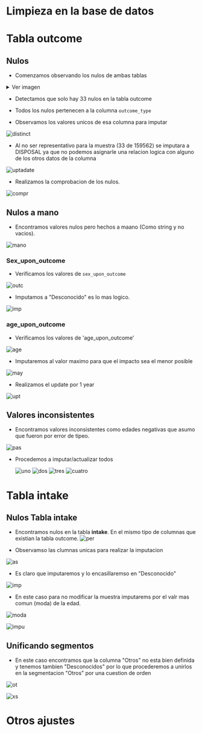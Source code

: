 # Limpieza en la base de datos

# Tabla outcome

## Nulos
- Comenzamos observando los nulos de ambas tablas


<details>
  <summary>Ver imagen</summary>
  
  <img src="https://github.com/No-Country/c16-102-t-data-bi/blob/facu/c04ec336-c620-4270-b9f3-9ebdffb885c6.jpeg" alt="Texto alternativo" width="75%">
  <img src="https://github.com/No-Country/c16-102-t-data-bi/blob/facu/76b0f877-c9a5-4033-86dd-4debb0725f83.jpeg" alt="Texto alternativo" width="50%">
</details>



- Detectamos que solo hay 33 nulos en la tabla outcome

- Todos los nulos pertenecen a la columna `outcome_type`

- Observamos los valores unicos de esa columna para imputar


![distinct](https://github.com/No-Country/c16-102-t-data-bi/blob/facu/distinct%20outcome.jpg)

- Al no ser representativo para la muestra (33 de 159562) se imputara a DISPOSAL ya que no podemos asignarle una relacion logica con alguno de los otros datos de la columna

![uptadate](https://github.com/No-Country/c16-102-t-data-bi/blob/facu/update.jpeg)

- Realizamos la comprobacion de los nulos.

![compr](https://github.com/No-Country/c16-102-t-data-bi/blob/facu/Comprobacion.jpg)

## Nulos a mano
- Encontramos valores nulos pero hechos a maano (Como string y no vacios).

![mano](https://github.com/No-Country/c16-102-t-data-bi/blob/facu/null%20a%20mano.jpg)

### Sex_upon_outcome
- Verificamos los valores de `sex_upon_outcome`

![outc](https://github.com/No-Country/c16-102-t-data-bi/blob/facu/DISTINCT%20sex%20upon.jpg)

- Imputamos a "Desconocido" es lo mas logico.

![imp](https://github.com/No-Country/c16-102-t-data-bi/blob/facu/update%20sex%20upon.jpg)

### age_upon_outcome

- Verificamos los valores de 'age_upon_outcome'

![age](https://github.com/No-Country/c16-102-t-data-bi/blob/facu/distinct%20age%20upon.jpg)

- Imputaremos al valor maximo para que el impacto sea el menor posible

![may](https://github.com/No-Country/c16-102-t-data-bi/blob/facu/Mayores%20age%20upon.jpg)

- Realizamos el update por 1 year

![upt](https://github.com/No-Country/c16-102-t-data-bi/blob/facu/update%20nulos%20age.jpg)


## Valores inconsistentes

- Encontramos valores inconsistentes como edades negativas que asumo que fueron por error de tipeo.

![pas](https://github.com/No-Country/c16-102-t-data-bi/blob/facu/problema%20a%C3%B1os%20negativos.jpg)

- Procedemos a imputar/actualizar todos

  ![uno](https://github.com/No-Country/c16-102-t-data-bi/blob/facu/update%20-1years.jpg)
  ![dos](https://github.com/No-Country/c16-102-t-data-bi/blob/facu/update%20-2years.jpg)
  ![tres](https://github.com/No-Country/c16-102-t-data-bi/blob/facu/update%20-3years.jpg)
  ![cuatro](https://github.com/No-Country/c16-102-t-data-bi/blob/facu/update-4years.jpg)
  
# Tabla intake
## Nulos Tabla intake
- Encontramos nulos en la tabla **intake**. En el mismo tipo de columnas que existian la tabla outcome.
![per](https://github.com/No-Country/c16-102-t-data-bi/blob/facu/1.%20detecto%20null%20a%20mano%20en%20intake.jpg)

- Observamso las clumnas unicas para realizar la imputacion

![as](https://github.com/No-Country/c16-102-t-data-bi/blob/facu/2.%20sex%20upon%20detectado.jpg)

- Es claro que imputaremos y lo encasillaremso en "Desconocido"

![imp](https://github.com/No-Country/c16-102-t-data-bi/blob/facu/3.%20sex%20update.jpg)

- En este caso para no modificar la muestra imputarems por el valr mas comun (moda) de la edad.

![moda](https://github.com/No-Country/c16-102-t-data-bi/blob/facu/4.ver%20valores%20ageupon.jpg)

![impu](https://github.com/No-Country/c16-102-t-data-bi/blob/facu/5.%20update%20age%20upon.jpg)

## Unificando segmentos

- En este caso encontramos que la columna "Otros" no esta bien definida y tenemos tambien "Desconocidos" por lo que procederemos a unirlos en la segmentacion "Otros" por una cuestion de orden

![ot](https://github.com/No-Country/c16-102-t-data-bi/blob/facu/6.%20unknown.jpg)

![xs](https://github.com/No-Country/c16-102-t-data-bi/blob/facu/7.%20other%20up.jpg)


# Otros ajustes
